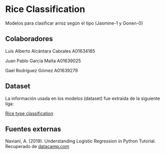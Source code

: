 # Rice Classification

Modelos para clasificar arroz según el tipo (Jasmine-1 y Gonen-0)

## Colaboradores

Luis Alberto Alcántara Cabrales A01634185

Juan Pablo García Malta A01639025

Gael Rodríguez Gómez A01639279

## Dataset 

La información usada en los modelos (dataset) fue extraida de la siguiente liga: 

[Rice type classification](https://www.kaggle.com/datasets/mssmartypants/rice-type-classification)

## Fuentes externas

Naviani, A. (2019). Understanding Logistic Regression in Python Tutorial. Recuperado de 
[datacamp.com](https://www.datacamp.com/tutorial/understanding-logistic-regression-python)
